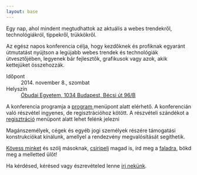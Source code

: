 ```yaml
---
layout: base
---
```

<p class="quote">
    Egy nap, ahol mindent megtudhattok az aktuális a webes trendekről, technológiákról, tippekről, trükkökről.
</p>

Az egész napos konferencia célja, hogy kezdőknek és profiknak egyaránt
útmutatást nyújtson a legújabb webes trendek és technológiák
útvesztőjében, legyenek bár fejlesztők, grafikusok vagy azok, akik
kettejüket összehozzák.

<dl id="locator">
    <dt>Időpont</dt>
    <dd>2014. november 8., szombat</dd>
    <dt>Helyszín</dt>
    <dd><a href="helyszin">Óbudai Egyetem, 1034 Budapest, Bécsi út 96/B</a></dd>
</dl>

A konferencia programja a <a href="program"> program </a> menüpont alatt elérhető. A konferencián való részvétel ingyenes, de regisztrációhoz kötött. A részvételi szándékot a <a href="reszveteli-regisztracio">regisztráció</a> menüpont alatt lehet felénk jelezni

Magánszemélyek, cégek és egyéb jogi személyek részére támogatási konstrukciókat kínálunk, amellyel a rendezvény megvalósítását segíthetik.

[Kövess minket](https://twitter.com/webkonf) és szólj másoknak, [csiripelj](http://yamm.hu/tag/webkonf) magad is, írd meg a [faladra](https://www.facebook.com/groups/686316804718919/), bökd meg a melletted ülőt!

Ha kérdésed, kérésed vagy észrevételed lenne <a href="kapcsolat">írj nekünk</a>.

